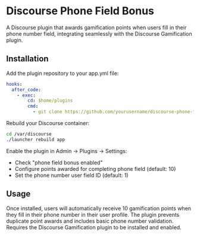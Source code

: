 # Discourse Phone Field Bonus

A Discourse plugin that awards gamification points when users fill in their phone number field, integrating seamlessly with the Discourse Gamification plugin.

## Installation

Add the plugin repository to your app.yml file:

```yaml
hooks:
  after_code:
    - exec:
        cd: $home/plugins
        cmd:
          - git clone https://github.com/yourusername/discourse-phone-field-bonus.git
```

Rebuild your Discourse container:

```bash
cd /var/discourse
./launcher rebuild app
```

Enable the plugin in Admin → Plugins → Settings:
- Check "phone field bonus enabled"
- Configure points awarded for completing phone field (default: 10)
- Set the phone number user field ID (default: 1)

## Usage

Once installed, users will automatically receive 10 gamification points when they fill in their phone number in their user profile. The plugin prevents duplicate point awards and includes basic phone number validation. Requires the Discourse Gamification plugin to be installed and enabled. 